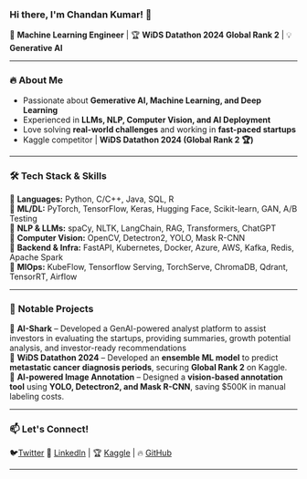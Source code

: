 ### **Hi there, I'm Chandan Kumar! 👋**  
🚀 **Machine Learning Engineer** | 🏆 **WiDS Datathon 2024 Global Rank 2** | 💡 **Generative AI**  

---  

### 🔥 **About Me**  
- Passionate about **Gemerative AI, Machine Learning, and Deep Learning**  
- Experienced in **LLMs, NLP, Computer Vision, and AI Deployment**  
- Love solving **real-world challenges** and working in **fast-paced startups**  
- Kaggle competitor | **WiDS Datathon 2024 (Global Rank 2 🏆)**  

---  

### 🛠 **Tech Stack & Skills**  
🔹 **Languages:** Python, C/C++, Java, SQL, R  
🔹 **ML/DL:** PyTorch, TensorFlow, Keras, Hugging Face, Scikit-learn, GAN, A/B Testing                       
🔹 **NLP & LLMs:** spaCy, NLTK, LangChain, RAG, Transformers, ChatGPT  
🔹 **Computer Vision:** OpenCV, Detectron2, YOLO, Mask R-CNN  
🔹 **Backend & Infra:** FastAPI, Kubernetes, Docker, Azure, AWS, Kafka, Redis, Apache Spark             
🔹 **MlOps:** KubeFlow, Tensorflow Serving, TorchServe, ChromaDB, Qdrant, TensorRT, Airflow

---  

### 📌 **Notable Projects**  
🔹 **AI-Shark** – Developed a GenAI-powered analyst platform to assist investors in evaluating the startups, providing summaries, growth potential analysis, and investor-ready recommendations  
🔹 **WiDS Datathon 2024** – Developed an **ensemble ML model** to predict **metastatic cancer diagnosis periods**, securing **Global Rank 2** on Kaggle.  
🔹 **AI-powered Image Annotation** – Designed a **vision-based annotation tool** using **YOLO, Detectron2, and Mask R-CNN**, saving $500K in manual labeling costs.  

---  

### 📫 **Let's Connect!**  
🐦[Twitter](https://x.com/chandan_kr__) 💼 [LinkedIn](https://www.linkedin.com/in/chandan-kumar-a8a50a198/) | 🏆 [Kaggle](https://www.kaggle.com/predator4hack) | 🔥 [GitHub](https://github.com/predator4hack)  

---  
